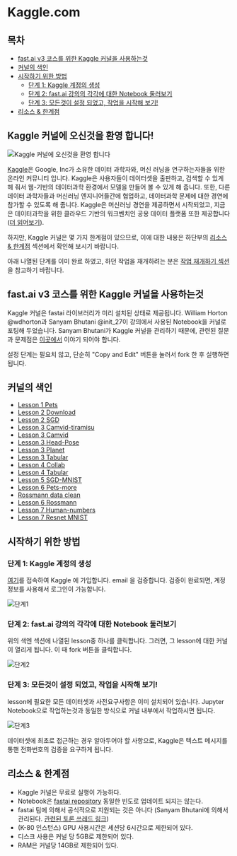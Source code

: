 # Kaggle.com

## 목차
- [fast.ai v3 코스를 위한 Kaggle 커널을 사용하는것](#fastai)
- [커널의 색인](#index)
- [시작하기 위한 방법](#getting_started)
  - [단계 1: Kaggle 계정의 생성](#step1)
  - [단계 2: fast.ai 강의의 각각에 대한 Notebook 둘러보기](#step2)
  - [단계 3: 모든것이 설정 되었고, 작업을 시작해 보기!](#step2)
- [리소스 & 한계점](#resources)

## Kaggle 커널에 오신것을 환영 합니다! 
![Kaggle 커널에 오신것을 환영 합니다](https://course.fast.ai/images/kaggle/landing_page.png)

[Kaggle](https://kaggle.com/)은 Google, Inc가 소유한 데이터 과학자와, 머신 러닝을 연구하는자들을 위한 온라인 커뮤니티 입니다. Kaggle은 사용자들이 데이터셋을 출판하고, 검색할 수 있게 헤 줘서 웹-기반의 데이터과학 환경에서 모델을 만들어 볼 수 있게 해 줍니다. 또한, 다른 데이터 과학자들과 머신러닝 엔지니어들간에 협업하고, 데이터과학 문제에 대한 경연에 참가할 수 있도록 해 줍니다. Kaggle은 머신러닝 경연을 제공하면서 시작되었고, 지금은 데이터과학을 위한 클라우드 기반의 워크벤치인 공용 데이터 플랫폼 또한 제공합니다 ([더 읽어보기](https://en.wikipedia.org/wiki/Kaggle)).

하지만, Kaggle 커널은 몇 가지 한계점이 있으므로, 이에 대한 내용은 하단부의 [리소스 & 한계점](#resources) 섹션에서 확인해 보시기 바랍니다.

아래 나열된 단계를 이미 완료 하였고, 하던 작업을 재개하려는 분은 [작업 재개하기 섹션]((https://course.fast.ai/update_kaggle.html))을 참고하기 바랍니다.

## fast.ai v3 코스를 위한 Kaggle 커널을 사용하는것 <span id="fastai"></span>

Kaggle 커널은 fastai 라이브러리가 미리 설치된 상태로 제공됩니다. William Horton @wdhorton과 Sanyam Bhutani @init_27이 강의에서 사용된 Notebook을 커널로 포팅해 두었습니다. Sanyam Bhutani가 Kaggle 커널을 관리하기 때문에, 관련된 질문과 문제점은 [이곳에서](https://forums.fast.ai/t/platform-kaggle-kernels/32569) 이야기 되어야 합니다.

설정 단계는 필요치 않고, 단순히 "Copy and Edit" 버튼을 눌러서 fork 한 후 실행하면 됩니다.

## 커널의 색인 <span id="index"></span>
- [Lesson 1 Pets](https://www.kaggle.com/hortonhearsafoo/fast-ai-v3-lesson-1)
- [Lesson 2 Download](https://www.kaggle.com/init27/fastai-v3-lesson-2)
- [Lesson 2 SGD](https://www.kaggle.com/init27/fastai-v3-lesson-2-sgd)
- [Lesson 3 Camvid-tiramisu](https://www.kaggle.com/hortonhearsafoo/fast-ai-v3-lesson-3-camvid-tiramisu)
- [Lesson 3 Camvid](https://www.kaggle.com/hortonhearsafoo/fast-ai-v3-lesson-3-camvid)
- [Lesson 3 Head-Pose](https://www.kaggle.com/hortonhearsafoo/fast-ai-v3-lesson-3-head-pose)
- [Lesson 3 Planet](https://www.kaggle.com/hortonhearsafoo/fast-ai-v3-lesson-3-planet)
- [Lesson 3 Tabular](https://www.kaggle.com/hortonhearsafoo/fast-ai-v3-lesson-3-imdb)
- [Lesson 4 Collab](https://www.kaggle.com/init27/fastai-v3-lesson4-collab)
- [Lesson 4 Tabular](https://www.kaggle.com/init27/fastai-v3-lesson-4-tabular)
- [Lesson 5 SGD-MNIST](https://www.kaggle.com/hortonhearsafoo/fast-ai-v3-lesson-5-sgd-mnist)
- [Lesson 6 Pets-more](https://www.kaggle.com/init27/fastai-v3-lesson-6-pets)
- [Rossmann data clean](https://www.kaggle.com/init27/fastai-v3-rossman-data-clean)
- [Lesson 6 Rossmann](https://www.kaggle.com/init27/fastai-v3-lesson-6-rossman)
- [Lesson 7 Human-numbers](https://www.kaggle.com/init27/fastai-v3-lesson-7-human-numbers)
- [Lesson 7 Resnet MNIST](https://www.kaggle.com/init27/fastai-v3-lesson-7-resnet-mnist)

## 시작하기 위한 방법 <span id="getting_started"></span>

### 단계 1: Kaggle 계정의 생성 <span id="step1"></span>

[여기](https://www.kaggle.com/)를 접속하여 Kaggle 에 가입합니다. email 을 검증합니다. 검증이 완료되면, 계정정보를 사용해서 로그인이 가능합니다.

![단계1](https://course.fast.ai/images/kaggle/sign_up.png)

### 단계 2: fast.ai 강의의 각각에 대한 Notebook 둘러보기 <span id="step2"></span>

위의 색엔 섹션에 나열된 lesson중 하나를 클릭합니다. 그러면, 그 lesson에 대한 커널이 열리게 됩니다. 이 때 fork 버튼을 클릭합니다.

![단계2](https://course.fast.ai/images/kaggle/fork.png)

### 단계 3: 모든것이 설정 되었고, 작업을 시작해 보기! <span id="step3"></span>

lesson에 필요한 모든 데이터셋과 사전요구사항은 이미 설치되어 있습니다. Jupyter Notebook으로 작업하는것과 동일한 방식으로 커널 내부에서 작업하시면 됩니다.

![단계3](https://course.fast.ai/images/kaggle/start_working.png)

데이터셋에 최초로 접근하는 경우 알아두어야 할 사항으로, Kaggle은 텍스트 메시지를 통핸 전화번호의 검증을 요구하게 됩니다.

## 리소스 & 한계점 <span id="resources"></span>

- Kaggle 커널은 무료로 실행이 가능하다.
- Notebook은 [fastai repository](https://github.com/fastai/course-v3) 동일한 빈도로 업데이트 되지는 않는다.
- fastai 팀에 의해서 공식적으로 지원되는 것은 아니다 (Sanyam Bhutani에 의해서 관리된다. [관련된 토론 쓰레드 링크](https://forums.fast.ai/t/platform-kaggle-kernels/32569))
- (K-80 인스턴스) GPU 사용시간은 세션당 6시간으로 제한되어 있다.
- 디스크 사용은 커널 당 5GB로 제한되어 있다.
- RAM은 커널당 14GB로 제한되어 있다.
